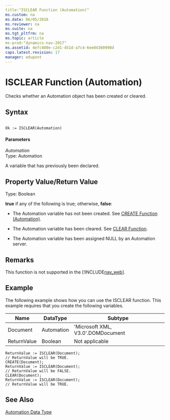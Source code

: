 ```yaml
---
title:"ISCLEAR Function (Automation)"
ms.custom: na
ms.date: 06/05/2016
ms.reviewer: na
ms.suite: na
ms.tgt_pltfrm: na
ms.topic: article
ms-prod:"dynamics-nav-2017"
ms.assetid: 4efc480e-c2d1-451d-a7c4-6ee84360998d
caps.latest.revision: 17
manager: edupont
---
```

# ISCLEAR Function (Automation)
Checks whether an Automation object has been created or cleared.  
  
## Syntax  
  
```  
  
Ok := ISCLEAR(Automation)  
```  
  
#### Parameters  
 *Automation*  
 Type: Automation  
  
 A variable that has previously been declared.  
  
## Property Value\/Return Value  
 Type: Boolean  
  
 **true** if any of the following is true; otherwise, **false**:  
  
-   The Automation variable has not been created. See [CREATE Function \(Automation\)](CREATE-Function--Automation-.md).  
  
-   The Automation variable has been cleared. See [CLEAR Function](CLEAR-Function.md).  
  
-   The Automation variable has been assigned NULL by an Automation server.  
  
## Remarks  
 This function is not supported in the [!INCLUDE[nav_web](includes/nav_web_md.md)].  
  
## Example  
 The following example shows how you can use the ISCLEAR function. This example requires that you create the following variables.  
  
|Name|DataType|Subtype|  
|----------|--------------|-------------|  
|Document|Automation|'Microsoft XML, V3.0'.DOMDocument|  
|ReturnValue|Boolean|Not applicable|  
  
```  
ReturnValue := ISCLEAR(Document);  
// ReturnValue will be TRUE.  
CREATE(Document);  
ReturnValue := ISCLEAR(Document);  
// ReturnValue will be FALSE.  
CLEAR(Document);  
ReturnValue := ISCLEAR(Document);  
// ReturnValue will be TRUE.  
```  
  
## See Also  
 [Automation Data Type](Automation-Data-Type.md)